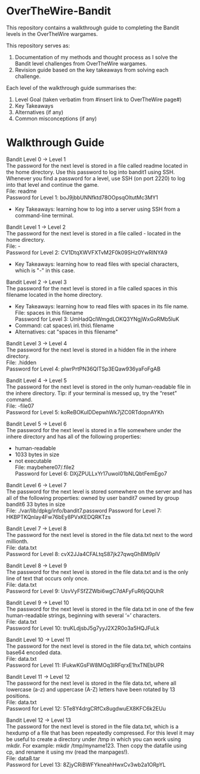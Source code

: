 # OverTheWire-Bandit
This repository contains a walkthrough guide to completing the Bandit levels in the OverTheWire wargames.

This repository serves as:
1) Documentation of my methods and thought process as I solve the Bandit level challenges from OverTheWire wargames.
2) Revision guide based on the key takeaways from solving each challenge.

Each level of the walkthrough guide summarises the:
1) Level Goal (taken verbatim from #insert link to OverTheWire page#)
2) Key Takeaways
3) Alternatives (if any)
4) Common misconceptions (if any)

# Walkthrough Guide
Bandit Level 0 → Level 1  
The password for the next level is stored in a file called readme located in the home directory. Use this password to log into bandit1 using SSH. Whenever you find a password for a level, use SSH (on port 2220) to log into that level and continue the game.  
File: readme  
Password for Level 1: boJ9jbbUNNfktd78OOpsqOltutMc3MY1  
* Key Takeaways: learning how to log into a server using SSH from a command-line terminal.

Bandit Level 1 → Level 2  
The password for the next level is stored in a file called - located in the home directory.  
File: -  
Password for Level 2: CV1DtqXWVFXTvM2F0k09SHz0YwRINYA9  
* Key Takeaways: learning how to read files with special characters, which is "-" in this case.

Bandit Level 2 → Level 3  
The password for the next level is stored in a file called spaces in this filename located in the home directory.  
* Key Takeaways: learning how to read files with spaces in its file name.
File: spaces in this filename  
Password for Level 3: UmHadQclWmgdLOKQ3YNgjWxGoRMb5luK  
* Command: cat spaces\ in\ this\ filename  
* Alternatives: cat "spaces in this filename"

Bandit Level 3 → Level 4  
The password for the next level is stored in a hidden file in the inhere directory.  
File: .hidden  
Password for Level 4: pIwrPrtPN36QITSp3EQaw936yaFoFgAB

Bandit Level 4 → Level 5  
The password for the next level is stored in the only human-readable file in the inhere directory. Tip: if your terminal is messed up, try the “reset” command.  
File: -file07  
Password for Level 5: koReBOKuIDDepwhWk7jZC0RTdopnAYKh

Bandit Level 5 → Level 6  
The password for the next level is stored in a file somewhere under the inhere directory and has all of the following properties:
* human-readable
* 1033 bytes in size
* not executable  
File: maybehere07/.file2  
Password for Level 6: DXjZPULLxYr17uwoI01bNLQbtFemEgo7

Bandit Level 6 → Level 7  
The password for the next level is stored somewhere on the server and has all of the following properties:
owned by user bandit7
owned by group bandit6
33 bytes in size  
File: ./var/lib/dpkg/info/bandit7.password
Password for Level 7: HKBPTKQnIay4Fw76bEy8PVxKEDQRKTzs

Bandit Level 7 → Level 8  
The password for the next level is stored in the file data.txt next to the word millionth.  
File: data.txt  
Password for Level 8: cvX2JJa4CFALtqS87jk27qwqGhBM9plV

Bandit Level 8 → Level 9  
The password for the next level is stored in the file data.txt and is the only line of text that occurs only once.  
File: data.txt  
Password for Level 9: UsvVyFSfZZWbi6wgC7dAFyFuR6jQQUhR

Bandit Level 9 → Level 10   
The password for the next level is stored in the file data.txt in one of the few human-readable strings, beginning with several ‘=’ characters.  
File: data.txt  
Password for Level 10: truKLdjsbJ5g7yyJ2X2R0o3a5HQJFuLk

Bandit Level 10 → Level 11  
The password for the next level is stored in the file data.txt, which contains base64 encoded data.  
File: data.txt  
Password for Level 11: IFukwKGsFW8MOq3IRFqrxE1hxTNEbUPR

Bandit Level 11 → Level 12  
The password for the next level is stored in the file data.txt, where all lowercase (a-z) and uppercase (A-Z) letters have been rotated by 13 positions.  
File: data.txt  
Password for Level 12: 5Te8Y4drgCRfCx8ugdwuEX8KFC6k2EUu

Bandit Level 12 → Level 13  
The password for the next level is stored in the file data.txt, which is a hexdump of a file that has been repeatedly compressed. For this level it may be useful to create a directory under /tmp in which you can work using mkdir. For example: mkdir /tmp/myname123. Then copy the datafile using cp, and rename it using mv (read the manpages!).  
File: data8.tar  
Password for Level 13: 8ZjyCRiBWFYkneahHwxCv3wb2a1ORpYL
